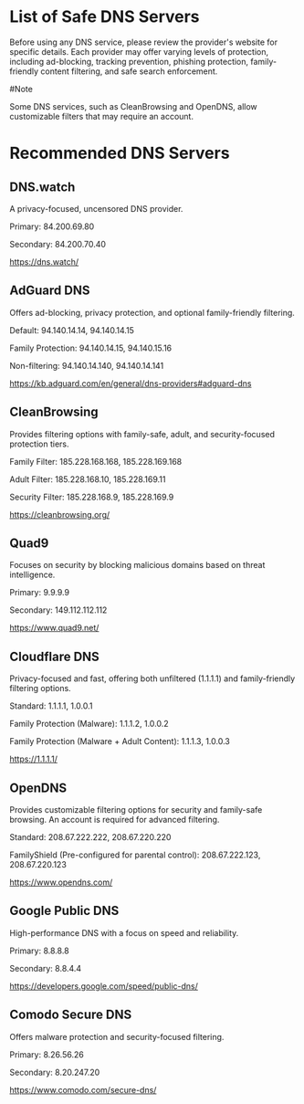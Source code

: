 # List of Safe DNS Servers

Before using any DNS service, please review the provider's website for specific details. Each provider may offer varying levels of protection, including ad-blocking, tracking prevention, phishing protection, family-friendly content filtering, and safe search enforcement.

#Note

Some DNS services, such as CleanBrowsing and OpenDNS, allow customizable filters that may require an account.

# Recommended DNS Servers

## DNS.watch

A privacy-focused, uncensored DNS provider.

Primary: 84.200.69.80

Secondary: 84.200.70.40

https://dns.watch/

## AdGuard DNS

Offers ad-blocking, privacy protection, and optional family-friendly filtering.

Default: 94.140.14.14, 94.140.14.15

Family Protection: 94.140.14.15, 94.140.15.16

Non-filtering: 94.140.14.140, 94.140.14.141

https://kb.adguard.com/en/general/dns-providers#adguard-dns

## CleanBrowsing

Provides filtering options with family-safe, adult, and security-focused protection tiers.

Family Filter: 185.228.168.168, 185.228.169.168

Adult Filter: 185.228.168.10, 185.228.169.11

Security Filter: 185.228.168.9, 185.228.169.9

https://cleanbrowsing.org/

## Quad9

Focuses on security by blocking malicious domains based on threat intelligence.

Primary: 9.9.9.9

Secondary: 149.112.112.112

https://www.quad9.net/

## Cloudflare DNS
Privacy-focused and fast, offering both unfiltered (1.1.1.1) and family-friendly filtering options.

Standard: 1.1.1.1, 1.0.0.1

Family Protection (Malware): 1.1.1.2, 1.0.0.2

Family Protection (Malware + Adult Content): 1.1.1.3, 1.0.0.3

https://1.1.1.1/

## OpenDNS
Provides customizable filtering options for security and family-safe browsing. An account is required for advanced filtering.

Standard: 208.67.222.222, 208.67.220.220

FamilyShield (Pre-configured for parental control): 208.67.222.123, 208.67.220.123

https://www.opendns.com/

## Google Public DNS

High-performance DNS with a focus on speed and reliability.

Primary: 8.8.8.8

Secondary: 8.8.4.4

https://developers.google.com/speed/public-dns/

## Comodo Secure DNS

Offers malware protection and security-focused filtering.

Primary: 8.26.56.26

Secondary: 8.20.247.20

https://www.comodo.com/secure-dns/


